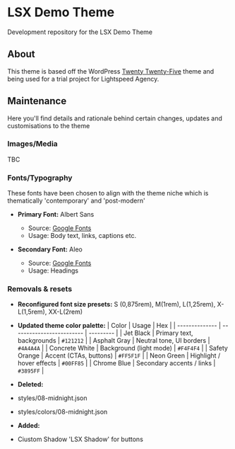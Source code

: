 # LSX Demo Theme

Development repository for the LSX Demo Theme

## About

This theme is based off the WordPress [Twenty Twenty-Five](https://make.wordpress.org/core/2024/08/15/introducing-twenty-twenty-five/) theme and being used for a trial project for Lightspeed Agency.

## Maintenance

Here you'll find details and rationale behind certain changes, updates and customisations to the theme

### Images/Media

TBC

### Fonts/Typography

These fonts have been chosen to align with the theme niche which is thematically 'contemporary' and 'post-modern'

- **Primary Font:** Albert Sans
  - Source: [Google Fonts](https://fonts.google.com/specimen/Albert+Sans)
  - Usage: Body text, links, captions etc.

- **Secondary Font:** Aleo
  - Source: [Google Fonts](https://fonts.google.com/specimen/Aleo)
  - Usage: Headings

### Removals & resets

- **Reconfigured font size presets:** 
    S (0,875rem), M(1rem), L(1,25rem), X-L(1,5rem), XX-L(2rem)

- **Updated theme color palette:** 
| Color          | Usage                     | Hex       |
| -------------- | ------------------------- | --------- |
| Jet Black      | Primary text, backgrounds | `#121212` |
| Asphalt Gray   | Neutral tone, UI borders  | `#4A4A4A` |
| Concrete White | Background (light mode)   | `#F4F4F4` |
| Safety Orange  | Accent (CTAs, buttons)    | `#FF5F1F` |
| Neon Green     | Highlight / hover effects | `#00FF85` |
| Chrome Blue    | Secondary accents / links | `#3895FF` |

- **Deleted:**
- styles/08-midnight.json
- styles/colors/08-midnight.json

- **Added:**
- Ciustom Shadow 'LSX Shadow' for buttons